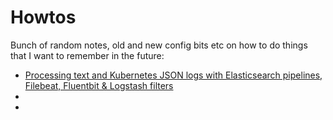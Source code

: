 # Howtos

Bunch of random notes, old and new config bits etc on how to do things that I want to remember in the future:

* [Processing text and Kubernetes JSON logs with Elasticsearch pipelines, Filebeat, Fluentbit & Logstash filters](elasticsearch-json-text-logs.markdown)
* 
* 
